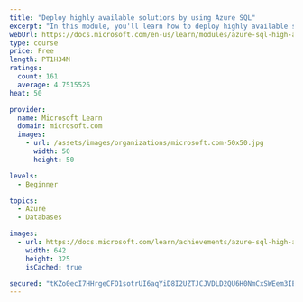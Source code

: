 ```yaml
---
title: "Deploy highly available solutions by using Azure SQL"
excerpt: "In this module, you'll learn how to deploy highly available solutions by using Azure SQL. You'll also look at architectures and how they affect availability."
webUrl: https://docs.microsoft.com/en-us/learn/modules/azure-sql-high-availability/
type: course
price: Free
length: PT1H34M
ratings:
  count: 161
  average: 4.7515526
heat: 50

provider:
  name: Microsoft Learn
  domain: microsoft.com
  images:
    - url: /assets/images/organizations/microsoft.com-50x50.jpg
      width: 50
      height: 50

levels:
  - Beginner

topics:
  - Azure
  - Databases

images:
  - url: https://docs.microsoft.com/learn/achievements/azure-sql-high-availability-social.png
    width: 642
    height: 325
    isCached: true

secured: "tKZo0ecI7HHrgeCFO1sotrUI6aqYiD8I2UZTJCJVDLD2QU6H0NmCxSWEem3IESVdB6yLXIzUQs1Hoq8SdIZjn75B6Y/3NlF4OiGxj56XvebznQs/5Prmvy0kzWjnblESv2o61diFQ9k7Tfalhe67CnGbHMKT/7QCq84Opu30GzFxGSoafzEBSfikCv9M5zoz9xm5y28nFYow7c4uADrkh9jSTD6yU5D+UoyH3dG10nrLftSXsqGzyBB/aL4OrKwEgPgQAtCCQfBgviSXA63Phz36vIzVzRMqlEMHRv/9M1Uof4Oq09Zo4w2Fd1dg5HZoo8nS3estlWwSI2DmPjz4KZ2tbAyb5vqs0Np48sHwl9dmZl2sSThL1wGFZb0tQibnmX6tqFjfp7sbR8iTYm0LVMmt/8ziPTAD64NNBwtBBvA=;1zy/VjXwYk/tBSaEaN1GRQ=="
---
```


